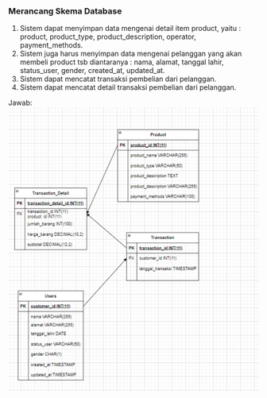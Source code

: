 ### Merancang Skema Database

1. Sistem dapat menyimpan data mengenai detail item product, yaitu : product, product_type, product_description, operator, payment_methods.
2. Sistem juga harus menyimpan data mengenai pelanggan yang akan membeli product tsb diantaranya : nama, alamat, tanggal lahir, status_user, gender, created_at, updated_at.
3. Sistem dapat mencatat transaksi pembelian dari pelanggan.
4. Sistem dapat mencatat detail transaksi pembelian dari pelanggan.

Jawab:
 ![Code Review](<../Screenshot/Soal1.png> "Code Review")

